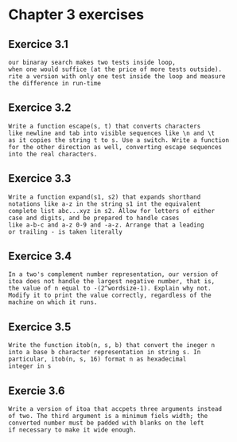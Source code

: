 # Chapter 3 exercises

## Exercice 3.1

    our binaray search makes two tests inside loop,
    when one would suffice (at the price of more tests outside).
    rite a version with only one test inside the loop and measure 
    the difference in run-time

## Exercice 3.2

    Write a function escape(s, t) that converts characters 
    like newline and tab into visible sequences like \n and \t 
    as it copies the string t to s. Use a switch. Write a function
    for the other direction as well, converting escape sequences
    into the real characters.

## Exercice 3.3

    Write a function expand(s1, s2) that expands shorthand 
    notations like a-z in the string s1 int the equivalent 
    complete list abc...xyz in s2. Allow for letters of either
    case and digits, and be prepared to handle cases
    like a-b-c and a-z 0-9 and -a-z. Arrange that a leading 
    or trailing - is taken literally

## Exercice 3.4

    In a two's complement number representation, our version of
    itoa does not handle the largest negative number, that is,
    the value of n equal to -(2^wordsize-1). Explain why not.
    Modify it to print the value correctly, regardless of the 
    machine on which it runs.

## Exercice 3.5

    Write the function itob(n, s, b) that convert the ineger n
    into a base b character representation in string s. In 
    particular, itob(n, s, 16) format n as hexadecimal 
    integer in s

## Exercie 3.6

    Write a version of itoa that accpets three arguments instead
    of two. The third argument is a minimum fiels width; the 
    converted number must be padded with blanks on the left
    if necessary to make it wide enough.